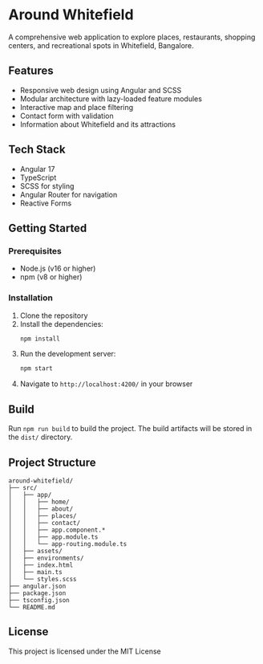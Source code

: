 # Around Whitefield

A comprehensive web application to explore places, restaurants, shopping centers, and recreational spots in Whitefield, Bangalore.

## Features

- Responsive web design using Angular and SCSS
- Modular architecture with lazy-loaded feature modules
- Interactive map and place filtering
- Contact form with validation
- Information about Whitefield and its attractions

## Tech Stack

- Angular 17
- TypeScript
- SCSS for styling
- Angular Router for navigation
- Reactive Forms

## Getting Started

### Prerequisites

- Node.js (v16 or higher)
- npm (v8 or higher)

### Installation

1. Clone the repository
2. Install the dependencies:
   ```bash
   npm install
   ```
3. Run the development server:
   ```bash
   npm start
   ```
4. Navigate to `http://localhost:4200/` in your browser

## Build

Run `npm run build` to build the project. The build artifacts will be stored in the `dist/` directory.

## Project Structure

```
around-whitefield/
├── src/
│   ├── app/
│   │   ├── home/
│   │   ├── about/
│   │   ├── places/
│   │   ├── contact/
│   │   ├── app.component.*
│   │   ├── app.module.ts
│   │   └── app-routing.module.ts
│   ├── assets/
│   ├── environments/
│   ├── index.html
│   ├── main.ts
│   └── styles.scss
├── angular.json
├── package.json
├── tsconfig.json
└── README.md
```

## License

This project is licensed under the MIT License
